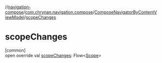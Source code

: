 //[navigation-compose](../../../index.md)/[com.chrynan.navigation.compose](../index.md)/[ComposeNavigatorByContentViewModel](index.md)/[scopeChanges](scope-changes.md)

# scopeChanges

[common]\
open override val [scopeChanges](scope-changes.md): Flow&lt;[Scope](index.md)&gt;
